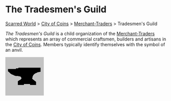 # The Tradesmen's Guild
[Scarred World](./scarred-world.md) > [City of Coins](./city-of-coins.md) > [Merchant-Traders](./merchant-traders.md) > Tradesmen's Guild

*The Tradesmen's Guild* is a child organization of the [Merchant-Traders](./merchant-traders.md) which represents an array of commercial craftsmen, builders and artisans in the [City of Coins](./city-of-coins.md). Members typically identify themselves with the symbol of an anvil.

![](../images/anvil.png)